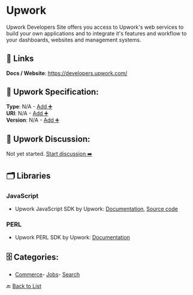 # Upwork

Upwork Developers Site offers you access to Upwork's web services
to build your own applications and to integrate it's features and workflow
to your dashboards, websites and management systems.

##  🔗 Links
**Docs / Website**: https://developers.upwork.com/

## 🧬 Upwork Specification:
**Type**: N/A - [Add ➕](https://github.com/apis-list/apis-list/edit/main/apis.yaml#L21199)  
**URI**: N/A - [Add ➕](https://github.com/apis-list/apis-list/edit/main/apis.yaml#L21199)  
**Version**: N/A - [Add ➕](https://github.com/apis-list/apis-list/edit/main/apis.yaml#L21199)

## 💬 Upwork Discussion:
Not yet started. [Start discussion ➡️](https://github.com/apis-list/apis-list/discussions/new)

## 🗂️ Libraries
### JavaScript
- Upwork JavaScript SDK by Upwork: [Documentation](https://developers.upwork.com/?lang=python#getting-started_libraries-and-tools), [Source code](https://github.com/upwork/node-upwork)
### PERL
- Upwork PERL SDK by Upwork: [Documentation](https://metacpan.org/release/Net-Upwork-API)


## 🗄️ Categories:
- [Commerce](https://github.com/apis-list/apis-list#commerce-)- [Jobs](https://github.com/apis-list/apis-list#jobs-)- [Search](https://github.com/apis-list/apis-list#search-)

🔙  [Back to List](https://github.com/apis-list/apis-list)
